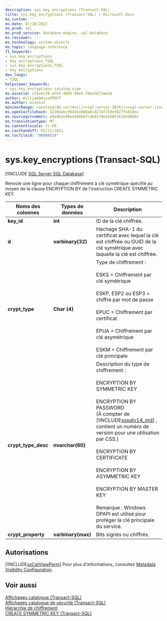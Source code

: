 ```yaml
---
description: sys.key_encryptions (Transact-SQL)
title: sys.key_encryptions (Transact-SQL) | Microsoft Docs
ms.custom: ''
ms.date: 07/18/2017
ms.prod: sql
ms.prod_service: database-engine, sql-database
ms.reviewer: ''
ms.technology: system-objects
ms.topic: language-reference
f1_keywords:
- sys.key_encryptions
- key_encryptions_TSQL
- sys.key_encryptions_TSQL
- key_encryptions
dev_langs:
- TSQL
helpviewer_keywords:
- sys.key_encryptions catalog view
ms.assetid: c39cecf8-af63-40b9-98e5-f84a5bf3ae54
author: WilliamDAssafMSFT
ms.author: wiassaf
monikerRange: =azuresqldb-current||>=sql-server-2016||>=sql-server-linux-2017||=azuresqldb-mi-current
ms.openlocfilehash: 3210dabc99d3bdd80a6cd274f259e5027fe83dec
ms.sourcegitcommit: a9e982e30e458866fcd64374e3458516182d604c
ms.translationtype: MT
ms.contentlocale: fr-FR
ms.lasthandoff: 01/11/2021
ms.locfileid: "98094514"
---
```

# <a name="syskey_encryptions-transact-sql"></a>sys.key_encryptions (Transact-SQL)
[!INCLUDE [SQL Server SQL Database](../../includes/applies-to-version/sql-asdb.md)]

  Renvoie une ligne pour chaque chiffrement à clé symétrique spécifié au moyen de la clause ENCRYPTION BY de l'instruction CREATE SYMMETRIC KEY.  

  
|Noms des colonnes|Types de données|Description|  
|------------------|----------------|-----------------|  
|**key_id**|**int**|ID de la clé chiffrée.|  
|**d**|**varbinary(32)**|Hachage SHA-1 du certificat avec lequel la clé est chiffrée ou GUID de la clé symétrique avec laquelle la clé est chiffrée.|  
|**crypt_type**|**Char (4)**|Type de chiffrement :<br /><br /> ESKS = Chiffrement par clé symétrique<br /><br /> ESKP, ESP2 ou ESP3 = chiffré par mot de passe<br /><br /> EPUC = Chiffrement par certificat<br /><br /> EPUA = Chiffrement par clé asymétrique<br /><br /> ESKM = Chiffrement par clé principale|  
|**crypt_type_desc**|**nvarchar(60)**|Description du type de chiffrement :<br /><br /> ENCRYPTION BY SYMMETRIC KEY<br /><br /> ENCRYPTION BY PASSWORD <br />(À compter de [!INCLUDE[sssqlv14_md](../../includes/sssqlv14-md.md)] , contient un numéro de version pour une utilisation par CSS.)<br /><br /> ENCRYPTION BY CERTIFICATE<br /><br /> ENCRYPTION BY ASYMMETRIC KEY<br /><br /> ENCRYPTION BY MASTER KEY<br /><br /> Remarque : Windows DPAPI est utilisé pour protéger la clé principale du service.|  
|**crypt_property**|**varbinary(max)**|Bits signés ou chiffrés.|  
  
## <a name="permissions"></a>Autorisations  
 [!INCLUDE[ssCatViewPerm](../../includes/sscatviewperm-md.md)] Pour plus d'informations, consultez [Metadata Visibility Configuration](../../relational-databases/security/metadata-visibility-configuration.md).  
  
## <a name="see-also"></a>Voir aussi  
 [Affichages catalogue &#40;Transact-SQL&#41;](../../relational-databases/system-catalog-views/catalog-views-transact-sql.md)   
 [Affichages catalogue de sécurité &#40;Transact-SQL&#41;](../../relational-databases/system-catalog-views/security-catalog-views-transact-sql.md)   
 [Hiérarchie de chiffrement](../../relational-databases/security/encryption/encryption-hierarchy.md)   
 [CREATE SYMMETRIC KEY &#40;Transact-SQL&#41;](../../t-sql/statements/create-symmetric-key-transact-sql.md)  
  
  
